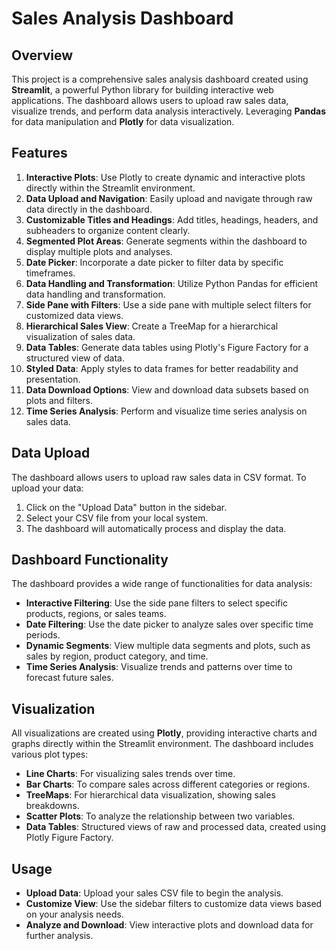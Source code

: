 # Sales Analysis Dashboard

## Overview

This project is a comprehensive sales analysis dashboard created using **Streamlit**, a powerful Python library for building interactive web applications. The dashboard allows users to upload raw sales data, visualize trends, and perform data analysis interactively. Leveraging **Pandas** for data manipulation and **Plotly** for data visualization.
## Features

1. **Interactive Plots**: Use Plotly to create dynamic and interactive plots directly within the Streamlit environment.
2. **Data Upload and Navigation**: Easily upload and navigate through raw data directly in the dashboard.
3. **Customizable Titles and Headings**: Add titles, headings, headers, and subheaders to organize content clearly.
4. **Segmented Plot Areas**: Generate segments within the dashboard to display multiple plots and analyses.
5. **Date Picker**: Incorporate a date picker to filter data by specific timeframes.
6. **Data Handling and Transformation**: Utilize Python Pandas for efficient data handling and transformation.
7. **Side Pane with Filters**: Use a side pane with multiple select filters for customized data views.
8. **Hierarchical Sales View**: Create a TreeMap for a hierarchical visualization of sales data.
9. **Data Tables**: Generate data tables using Plotly's Figure Factory for a structured view of data.
10. **Styled Data**: Apply styles to data frames for better readability and presentation.
11. **Data Download Options**: View and download data subsets based on plots and filters.
12. **Time Series Analysis**: Perform and visualize time series analysis on sales data.


## Data Upload

The dashboard allows users to upload raw sales data in CSV format. To upload your data:

1. Click on the "Upload Data" button in the sidebar.
2. Select your CSV file from your local system.
3. The dashboard will automatically process and display the data.

## Dashboard Functionality

The dashboard provides a wide range of functionalities for data analysis:

- **Interactive Filtering**: Use the side pane filters to select specific products, regions, or sales teams.
- **Date Filtering**: Use the date picker to analyze sales over specific time periods.
- **Dynamic Segments**: View multiple data segments and plots, such as sales by region, product category, and time.
- **Time Series Analysis**: Visualize trends and patterns over time to forecast future sales.

## Visualization

All visualizations are created using **Plotly**, providing interactive charts and graphs directly within the Streamlit environment. The dashboard includes various plot types:

- **Line Charts**: For visualizing sales trends over time.
- **Bar Charts**: To compare sales across different categories or regions.
- **TreeMaps**: For hierarchical data visualization, showing sales breakdowns.
- **Scatter Plots**: To analyze the relationship between two variables.
- **Data Tables**: Structured views of raw and processed data, created using Plotly Figure Factory.

## Usage

- **Upload Data**: Upload your sales CSV file to begin the analysis.
- **Customize View**: Use the sidebar filters to customize data views based on your analysis needs.
- **Analyze and Download**: View interactive plots and download data for further analysis.

